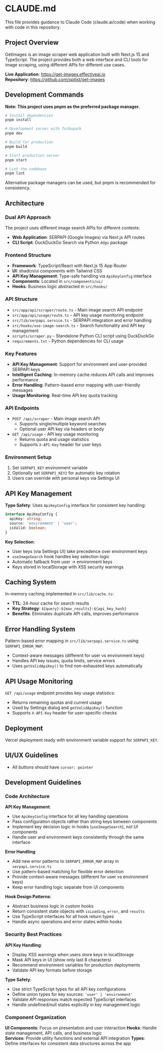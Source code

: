 # CLAUDE.md

This file provides guidance to Claude Code (claude.ai/code) when working with code in this repository.

## Project Overview

GetImages is an image scraper web application built with Next.js 15 and TypeScript. The project provides both a web interface and CLI tools for image scraping, using different APIs for different use cases.

**Live Application**: https://get-images.effectiveai.io  
**Repository**: https://github.com/spilist/get-images

## Development Commands

**Note: This project uses pnpm as the preferred package manager.**

```bash
# Install dependencies
pnpm install

# Development server with Turbopack
pnpm dev

# Build for production
pnpm build

# Start production server
pnpm start

# Lint the codebase
pnpm lint
```

Alternative package managers can be used, but pnpm is recommended for consistency.

## Architecture

### Dual API Approach
The project uses different image search APIs for different contexts:
- **Web Application**: SERPAPI (Google Images) via Next.js API routes
- **CLI Script**: DuckDuckGo Search via Python `ddgs` package

### Frontend Structure
- **Framework**: TypeScript/React with Next.js 15 App Router
- **UI**: shadcn/ui components with Tailwind CSS
- **API Key Management**: Type-safe handling via `ApiKeyConfig` interface
- **Components**: Located in `src/components/ui/`
- **Hooks**: Business logic abstracted in `src/hooks/`

### API Structure
- `src/app/api/scraper/route.ts` - Main image search API endpoint
- `src/app/api/usage/route.ts` - API key usage monitoring endpoint
- `src/lib/serpapi.service.ts` - SERPAPI integration and error handling
- `src/hooks/use-image-search.ts` - Search functionality and API key management
- `scripts/scraper.py` - Standalone Python CLI script using DuckDuckGo
- `requirements.txt` - Python dependencies for CLI usage

### Key Features
- **API Key Management**: Support for environment and user-provided SERPAPI keys
- **Intelligent Caching**: In-memory cache reduces API calls and improves performance
- **Error Handling**: Pattern-based error mapping with user-friendly messages
- **Usage Monitoring**: Real-time API key quota tracking

### API Endpoints
- `POST /api/scraper` - Main image search API
  - Supports single/multiple keyword searches
  - Optional user API key via headers or body
- `GET /api/usage` - API key usage monitoring
  - Returns quota and usage statistics
  - Supports `X-API-Key` header for user keys

### Environment Setup
1. Set `SERPAPI_KEY` environment variable
2. Optionally set `SERPAPI_KEY2` for automatic key rotation  
3. Users can override with personal keys via Settings UI

## API Key Management

**Type Safety**: Uses `ApiKeyConfig` interface for consistent key handling:
```typescript
interface ApiKeyConfig {
  apiKey: string;
  source: 'environment' | 'user';
  isValid: boolean;
}
```

**Key Selection**:
- User keys (via Settings UI) take precedence over environment keys
- `useImageSearch` hook handles key selection logic
- Automatic fallback from user → environment keys
- Keys stored in localStorage with XSS security warnings

## Caching System

In-memory caching implemented in `src/lib/cache.ts`:
- **TTL**: 24-hour cache for search results
- **Key Strategy**: `${query}:${max_results}:${api_key_hash}`
- **Benefits**: Eliminates duplicate API calls, improves performance

## Error Handling System

Pattern-based error mapping in `src/lib/serpapi.service.ts` using `SERPAPI_ERROR_MAP`:
- Context-aware messages (different for user vs environment keys)  
- Handles API key issues, quota limits, service errors
- Uses `getValidApiKey()` to find non-exhausted keys automatically

## API Usage Monitoring

`GET /api/usage` endpoint provides key usage statistics:
- Returns remaining quotas and current usage
- Used by Settings dialog and `getValidApiKey()` function  
- Supports `X-API-Key` header for user-specific checks

## Deployment

Vercel deployment ready with environment variable support for `SERPAPI_KEY`.

## UI/UX Guidelines

- All buttons should have `cursor: pointer`

## Development Guidelines

### Code Architecture

**API Key Management**:
- Use `ApiKeyConfig` interface for all key handling operations
- Pass configuration objects rather than string keys between components
- Implement key decision logic in hooks (`useImageSearch`), not UI components
- Handle user and environment keys consistently through the same interface

**Error Handling**:
- Add new error patterns to `SERPAPI_ERROR_MAP` array in `serpapi.service.ts`
- Use pattern-based matching for flexible error detection
- Provide context-aware messages (different for user vs environment keys)
- Keep error handling logic separate from UI components

**Hook Design Patterns**:
- Abstract business logic in custom hooks
- Return consistent state objects with `isLoading`, `error`, and `results`
- Use TypeScript interfaces for all hook return types
- Handle async operations and error states within hooks

### Security Best Practices

**API Key Handling**:
- Display XSS warnings when users store keys in localStorage
- Mask API keys in UI (show only last 8 characters)
- Recommend environment variables for production deployments
- Validate API key formats before storage

**Type Safety**:
- Use strict TypeScript types for all API key configurations
- Define union types for key sources: `'user' | 'environment'`
- Validate API responses match expected TypeScript interfaces
- Handle undefined/null states explicitly in key management logic

### Component Organization

**UI Components**: Focus on presentation and user interaction
**Hooks**: Handle state management, API calls, and business logic  
**Services**: Provide utility functions and external API integration
**Types**: Define interfaces for consistent data structures across the app